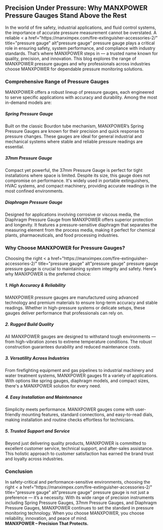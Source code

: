 <h2>Precision Under Pressure: Why MANXPOWER Pressure Gauges Stand Above the Rest</h2>
In the world of fire safety, industrial applications, and fluid control systems, the importance of accurate pressure measurement cannot be overstated. A reliable < a href="https://manximpex.com/fire-extinguisher-accessories-2/" title="pressure gauge" alt"pressure gauge" <a>pressure gauge</a> plays a critical role in ensuring safety, system performance, and compliance with industry standards. That’s where MANXPOWER steps in — a trusted name known for quality, precision, and innovation. This blog explores the range of MANXPOWER pressure gauges and why professionals across industries choose MANXPOWER for dependable pressure monitoring solutions.<br>
<h3>Comprehensive Range of Pressure Gauges</h3>
MANXPOWER offers a robust lineup of pressure gauges, each engineered to serve specific applications with accuracy and durability. Among the most in-demand models are:<br>
<h5>Spring Pressure Gauge</h5>
Built on the classic Bourdon tube mechanism, MANXPOWER’s Spring Pressure Gauges are known for their precision and quick response to pressure changes. These gauges are ideal for general industrial and mechanical systems where stable and reliable pressure readings are essential.<br>
<h5>37mm Pressure Gauge</h5>
Compact yet powerful, the 37mm Pressure Gauge is perfect for tight installations where space is limited. Despite its size, this gauge does not compromise on performance. It's widely used in portable extinguishers, HVAC systems, and compact machinery, providing accurate readings in the most confined environments.<br>
<h5>Diaphragm Pressure Gauge</h5>
Designed for applications involving corrosive or viscous media, the Diaphragm Pressure Gauge from MANXPOWER offers superior protection and longevity. It features a pressure-sensitive diaphragm that separates the measuring element from the process media, making it perfect for chemical plants, pharmaceuticals, and food processing industries.<br>
<h3>Why Choose MANXPOWER for Pressure Gauges?</h3>
Choosing the right < a href="https://manximpex.com/fire-extinguisher-accessories-2/" title="pressure gauge" alt"pressure gauge" <a>pressure gauge</a> pressure gauge is crucial to maintaining system integrity and safety. Here's why MANXPOWER is the preferred choice:<br>
<h5>1. High Accuracy & Reliability</h5>
MANXPOWER pressure gauges are manufactured using advanced technology and premium materials to ensure long-term accuracy and stable readings. Whether in high-pressure systems or delicate setups, these gauges deliver performance that professionals can rely on.<br>
<h5>2. Rugged Build Quality</h5>
All MANXPOWER gauges are designed to withstand tough environments — from high-vibration zones to extreme temperature conditions. The robust construction guarantees durability and reduced maintenance costs.<br>
<h5>3. Versatility Across Industries</h5>
From firefighting equipment and gas pipelines to industrial machinery and water treatment systems, MANXPOWER gauges fit a variety of applications. With options like spring gauges, diaphragm models, and compact sizes, there's a MANXPOWER solution for every need.<br>
<h5>4. Easy Installation and Maintenance</h5>
Simplicity meets performance. MANXPOWER gauges come with user-friendly mounting features, standard connections, and easy-to-read dials, making installation and routine checks effortless for technicians.<br>
<h5>5. Trusted Support and Service</h5>
Beyond just delivering quality products, MANXPOWER is committed to excellent customer service, technical support, and after-sales assistance. This holistic approach to customer satisfaction has earned the brand trust and loyalty across industries.<br>
<h3>Conclusion</h3>
In safety-critical and performance-sensitive environments, choosing the right < a href="https://manximpex.com/fire-extinguisher-accessories-2/" title="pressure gauge" alt"pressure gauge" <a>pressure gauge</a> is not just a preference — it’s a necessity. With its wide range of precision instruments including Spring Pressure Gauges, 37mm Pressure Gauges, and Diaphragm Pressure Gauges, MANXPOWER continues to set the standard in pressure monitoring technology. When you choose MANXPOWER, you choose reliability, innovation, and peace of mind.<br>
<b>MANXPOWER – Precision That Protects.</b>
